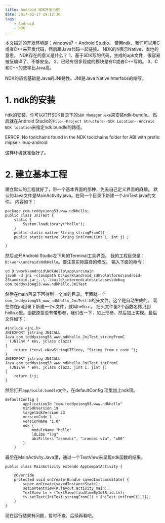 ```yaml
---
title: Android NDK开发示例
date: 2017-02-17 19:12:36
tags:
	- Android 
	- NDK
---
```

本文描述的开发环境是：windows7 + Android Studio。
使用ndk，我们可以用C或者C++来开发代码，然后跟Java代码一起链接。
NDK的N表示Native，本地的意思。
NDK存在的意义是什么？
1、基于SDK写的代码，生成的apk文件，很容易被反编译了，不够安全。
2、已经有很多现成的模块是有C或者C++写的。
3、C和C++的效率比Java高。

NDK的语言基础是Java的JNI特性。JNI是Java Native Interface的缩写。
# 1. ndk的安装
ndk的安装，你可以打开SDK目录下的`SDK Manager.exe`来安装ndk-bundle。
然后就在Android Studio的`File--Project Structure--SDK Location--Android NDK location`来指定ndk bundle的路径。

ERROR: No toolchains found in the NDK toolchains folder for ABI with prefix: mipsel-linux-android



这样环境就准备好了。

# 2. 建立基本工程
建立默认的工程就好了，带一个基本界面的那种，免去自己定义界面的麻烦。
默认的Java文件是MainActivity.java。在同一个目录下新建一个JniTest.java的文件。
内容如下：
```
package com.teddyxiong53.www.ndkhello;
public class JniTest {
    static {
        System.loadLibrary("hello");
    }
    public static native String stringFromC() ;
    public static native String intFromC(int i, int j) ;

}
```

然后点开Android Studio左下角的Terminal工具界面。
我的工程目录是：`D:\work\android\NdkHello`。要注意实际路径的修改。
输入下面的命令：
```
cd D:\work\android\NdkHello\app\src\main
javah -d jni -classpath D:\work\android_sdk\platforms\android-23\android.jar;..\..\build\intermediates\classes\debug     com.teddyxiong53.www.ndkhello.JniTest
```
然后在main目录下回得到一个jni的目录。里面就一个`com_teddyxiong53_www_ndkhello_JniTest.h`的头文件。这个是自动生成的。
现在你在jni目录下新建一个c文件，就叫hello.c。
把头文件里2个函数名拷贝到hello.c里。函数原型没有带形参，我们改一下，加上形参，然后加上实现。最后文件如下：
```
#include <jni.h>
JNIEXPORT jstring JNICALL Java_com_teddyxiong53_www_ndkhello_JniTest_stringFromC
  (JNIEnv * env, jclass clazz)
{
    return (*env)->NewStringUTF(env, "String from c code ");
}
JNIEXPORT jstring JNICALL Java_com_teddyxiong53_www_ndkhello_JniTest_intFromC
  (JNIEnv * env, jclass clazz, jint i, jint j)
{
    return i+j;
}
```
然后打开`app/build.bundle`文件，在defaultConfig 项里加上ndk项。
```
defaultConfig {
        applicationId "com.teddyxiong53.www.ndkhello"
        minSdkVersion 19
        targetSdkVersion 23
        versionCode 1
        versionName "1.0"
        ndk {
            moduleName "hello"
            ldLibs "log"
            abiFilters "armeabi", "armeabi-v7a", "x86"
        }
    }
```
最后在MainActivity.Java里，通过一个TextView来呈现ndk函数的结果。
```
public class MainActivity extends AppCompatActivity {

    @Override
    protected void onCreate(Bundle savedInstanceState) {
        super.onCreate(savedInstanceState);
        setContentView(R.layout.activity_main);
        TextView tv = (TextView)findViewById(R.id.tv);
        tv.setText(JniTest.stringFromC() + JniTest.intFromC(1,2));
    }
}
```
现在运行结果有问题，暂时不查，后续再看吧。




